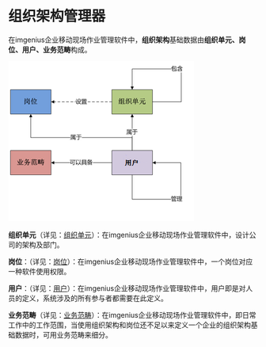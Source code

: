 # 组织架构管理器
在imgenius企业移动现场作业管理软件中，**组织架构**基础数据由**组织单元、岗位、用户、业务范畴**构成。

![](./images/组织架构1.png)

**组织单元**（详见：[组织单元](系统配置手册/组织架构管理器/组织单元.md)）：在imgenius企业移动现场作业管理软件中，设计公司的架构及部门。

**岗位**：（详见：[岗位](系统配置手册/组织架构管理器/岗位.md)）：在imgenius企业移动现场作业管理软件中，一个岗位对应一种软件使用权限。

**用户**：（详见：[用户](系统配置手册/组织架构管理器/用户.md)）：在imgenius企业移动现场作业管理软件中，用户即是对人员的定义，系统涉及的所有参与者都需要在此定义。

**业务范畴**（详见：[业务范畴](系统配置手册/组织架构管理器/业务范畴.md)）：在imgenius企业移动现场作业管理软件中，即日常工作中的工作范围，当使用组织架构和岗位还不足以来定义一个企业的组织架构基础数据时，可用业务范畴来细分。